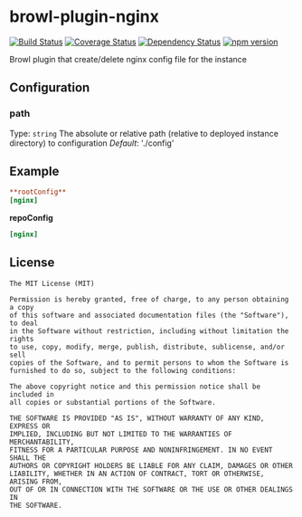 # browl-plugin-nginx

[![Build Status](https://travis-ci.org/killmenot/browl-plugin-nginx.svg?branch=master)](https://travis-ci.org/killmenot/browl-plugin-nginx) [![Coverage Status](https://coveralls.io/repos/github/killmenot/browl-plugin-yaml/badge.svg?branch=master)](https://coveralls.io/github/killmenot/browl-plugin-nginx?branch=master) [![Dependency Status](https://david-dm.org/killmenot/browl-plugin-nginx.svg)](hhttps://david-dm.org/killmenot/browl-plugin-nginx) [![npm version](https://img.shields.io/npm/v/browl-plugin-nginx.svg)](https://www.npmjs.com/package/browl-plugin-nginx)

Browl plugin that create/delete nginx config file for the instance


## Configuration

### path
Type: `string`
The absolute or relative path (relative to deployed instance directory) to configuration
*Default*: './config'

## Example

```ini
**rootConfig**
[nginx]
```

**repoConfig**
```ini
[nginx]
```

## License

    The MIT License (MIT)

    Permission is hereby granted, free of charge, to any person obtaining a copy
    of this software and associated documentation files (the "Software"), to deal
    in the Software without restriction, including without limitation the rights
    to use, copy, modify, merge, publish, distribute, sublicense, and/or sell
    copies of the Software, and to permit persons to whom the Software is
    furnished to do so, subject to the following conditions:

    The above copyright notice and this permission notice shall be included in
    all copies or substantial portions of the Software.

    THE SOFTWARE IS PROVIDED "AS IS", WITHOUT WARRANTY OF ANY KIND, EXPRESS OR
    IMPLIED, INCLUDING BUT NOT LIMITED TO THE WARRANTIES OF MERCHANTABILITY,
    FITNESS FOR A PARTICULAR PURPOSE AND NONINFRINGEMENT. IN NO EVENT SHALL THE
    AUTHORS OR COPYRIGHT HOLDERS BE LIABLE FOR ANY CLAIM, DAMAGES OR OTHER
    LIABILITY, WHETHER IN AN ACTION OF CONTRACT, TORT OR OTHERWISE, ARISING FROM,
    OUT OF OR IN CONNECTION WITH THE SOFTWARE OR THE USE OR OTHER DEALINGS IN
    THE SOFTWARE.
